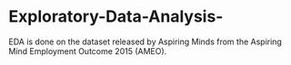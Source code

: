 # Exploratory-Data-Analysis-
EDA is done on the  dataset released by Aspiring Minds from the Aspiring Mind Employment Outcome 2015 (AMEO). 
